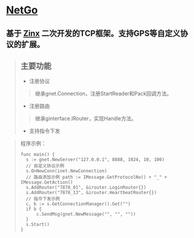 # [NetGo](https://github.com/dcs4y/NetGo)

## 基于 [Zinx](https://github.com/aceld/zinx "Zinx主页") 二次开发的TCP框架。支持GPS等自定义协议的扩展。

> ## 主要功能
>- 注册协议
>> 继承gnet.Connection，注册StartReader和Pack回调方法。
>- 注册路由
>> 继承ginterface.IRouter，实现Handle方法。
>- 支持指令下发

> 程序示例：
> ```
> func main() {
> 	s := gnet.NewServer("127.0.0.1", 8888, 1024, 10, 100)
> 	// 自定义协议示例
> 	s.OnNewConn(inet.NewConnection)
> 	// 路由添加示例 path := IMessage.GetProtocolNo() + "_" + IMessage.GetAction()
> 	s.AddRouter("7878_01", &irouter.LoginRouter{})
> 	s.AddRouter("7878_13", &irouter.HeartbeatRouter{})
> 	// 指令下发示例
> 	c, b := s.GetConnectionManager().Get("")
> 	if b {
> 		c.SendMsg(gnet.NewMessage("", "", ""))
> 	}
> 	s.Start()
> }
> ```